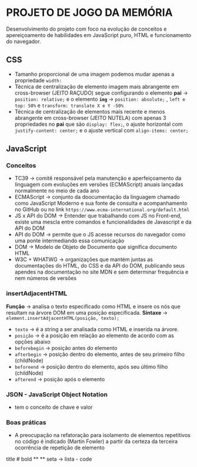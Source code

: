 # PROJETO DE JOGO DA MEMÓRIA
Desenvolvimento do projeto com foco na evolução de conceitos e apereiçoamento de habilidades em JavaScript puro, HTML e funcionamento do navegador.

## CSS
- Tamanho proporcional de uma imagem podemos mudar apenas a propriedade `width:`
- Técnica de centralização de elemento imagem mais abrangente em cross-browser (JEITO RAÇUDO) segue configurando o elemento **pai** &rarr; `position: relative;` e o elemento **`img`** &rarr; `position: absolute;` , `left e top: 50%` e `transform: translate X e Y -50% `
- Técnica de centralização de elementos mais recente e menos abrangente em cross-browser (JEITO NUTELA) com apenas 3 propriedades no **pai** que são `display: flex;`, o ajuste horizontal com `justify-content: center;` e o ajuste vertical com `align-items: center;`

## JavaScript
### Conceitos
- TC39 &rarr; comitê responsável pela manutenção e aperfeiçoamento da linguagem com evoluções em versões (ECMAScript) anuais lançadas normalmente no meio de cada ano
- ECMAScript &rarr; conjunto da doocumentação da linguagem chamado como JavaScript Moderno e sua fonte de consulta e acompanhamento no GitHub ou no link `https://www.ecma-international.org/default.html`
- JS x API do DOM &rarr; Entender que trabalhando com JS no Front-end, existe uma mescla entre comandos e funcionalidades de Javascript e da API do DOM
- API do DOM &rarr; permite que o JS acesse recursos do navegador como uma ponte intermediando essa comunicação
- DOM &rarr; Modelo de Objeto de Documento que significa documento HTML
- W3C + WHATWG &rarr; organizações que mantém juntas as documentações do HTML, do CSS e da API do DOM, publicando seus apendes na documentação no site MDN e sem determinar frequência e nem números de versões

### insertAdjacentHTML
**Função** &rarr; analisa o texto especificado como HTML e insere os nós que resultam na árvore DOM em uma posição especificada.
**Sintaxe**  &rarr; `element.insertAdjacentHTML(posição, texto);`
- `texto` &rarr; é a string a ser analisada como HTML e inserida na árvore.
- `posição` &rarr; é a posição em relação ao elemento de acordo com as opções abaixo
- `beforebegin` &rarr; posição antes do elemento
- `afterbegin` &rarr; posição dentro do elemento, antes de seu primeiro filho (childNode)
- `beforeend` &rarr; posição dentro do elemento, após seu último filho (childNode)
- `afterend` &rarr; posição após o elemento

### JSON - JavaScript Object Notation
- tem o conceito de chave e valor

### Boas práticas
- A preocupação na refatoração para isolamento de elementos repetitivos no código é indicado (Martin Fowler) a partir da certeza da terceira ocorrência de repetição de elemento







title   #
bold    ** **
seta    &rarr;
lista   - 
code    ` `




